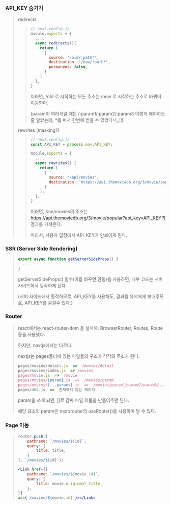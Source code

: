 ### API_KEY 숨기기

> redirects
>
> > ```jsx
> > // next.config.js
> > module.exports = {
> >   ...,
> >   async redirects(){
> >     return [
> >       {
> >         source: "/old/:path*",
> >         destination: "/new/:path*",
> >         permanent: false,
> >       }
> >     ]
> >   },
> > }
> > ```
> >
> > 이러면, /old 로 시작하는 모든 주소는 /new 로 시작하는 주소로 바뀌어 이동한다.
> >
> > (param이 여러개일 때는 /:param1/:param2/:param3 이렇게 해야하는 줄 알았는데, *를 써서 한번에 받을 수 있었다니,,!!)
>
> rewrites (masking?)
>
> > ```jsx
> > // next.config.js
> > const API_KEY = process.env.API_KEY;
> > 
> > module.exports = {
> >   ...,
> >   async rewrites() {
> >     return [
> >       {
> >         source: "/api/movies",
> >         destination: `https://api.themoviedb.org/3/movie/popular?api_key=${API_KEY}`,
> >       }
> >     ];
> >   },
> > }
> > ```
> >
> > 이러면, /api/movies의 주소는 https://api.themoviedb.org/3/movie/popular?api_key=API_KEY의 결과를 가져온다.
> >
> > 따라서, 사용자 입장에서 API_KEY가 안보이게 된다.

### SSR (Server Side Rendering)

> ```jsx
> export async function getServerSideProps() {
> 	...
> }
> ```
>
> getServerSideProps() 함수(이름 바꾸면 안됨)를 사용하면, 내부 코드는 서버 사이드에서 동작하게 된다.
>
> (서버 사이드에서 동작하므로, API_KEY를 사용해도, 결과를 유저에게 보내주므로, API_KEY를 숨길수 있다.)

### Router

> react에서는 react-router-dom 을 설치해, BrowserRouter, Routes, Route 등을 사용했다.
>
> 하지만, nextjs에서는 다르다.
>
> nextjs는 pages폴더에 있는 파일들의 구조가 각각의 주소가 된다.
>
> ```jsx
> pages/movies/detail.js  =>  /movies/detail
> pages/movies/index.js  => /movies
> pages/movie.js  =>  /movie
> pages/movies/[param].js  =>  /movies/param
> pages/movies/[...params].js  =>  /movies/param1/param2/param3/...
> pages/404.js  =>  존재하지 않는 페이지
> ```
>
> param을 쓰게 되면, []로 감싸 파일 이름을 만들어주면 된다.
>
> 해당 요소의 param은 next/router의 useRouter()를 사용하여 알 수 있다.

### Page 이동

> ```jsx
> router.push({
>     pathname: `/movies/${id}`,
>     query: {
>         title: title,
>     }
> }, `/movies/${id}`);
> ```
>
> ```jsx
> <Link href={{
>     pathname: `/movies/${movie.id}`,
>     query: {
>         title: movie.originmal_title,
>     },
> }}
> as={`/movies/${movie.id}`}></Link>
> ```

